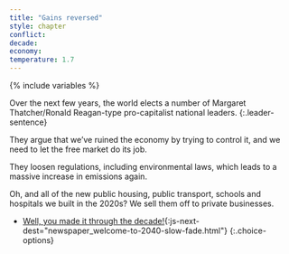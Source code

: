 ```yaml
---
title: "Gains reversed"
style: chapter
conflict: 
decade: 
economy: 
temperature: 1.7
---
```


{% include variables %}

Over the next few years, the world elects a number of Margaret Thatcher/Ronald Reagan-type pro-capitalist national leaders.
{:.leader-sentence}

They argue that we’ve ruined the economy by trying to control it, and we need to let the free market do its job.

They loosen regulations, including environmental laws, which leads to a massive increase in emissions again.

Oh, and all of the new public housing, public transport, schools and hospitals we built in the 2020s? We sell them off to private businesses.

- [Well, you made it through the decade!](part-page_2040.html){:js-next-dest="newspaper_welcome-to-2040-slow-fade.html"}
{:.choice-options}
